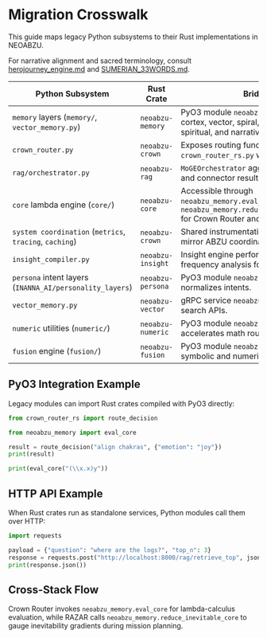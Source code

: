 # Migration Crosswalk

This guide maps legacy Python subsystems to their Rust implementations in NEOABZU.

For narrative alignment and sacred terminology, consult [herojourney_engine.md](herojourney_engine.md) and [SUMERIAN_33WORDS.md](SUMERIAN_33WORDS.md).

| Python Subsystem | Rust Crate | Bridge |
| --- | --- | --- |
| `memory` layers (`memory/`, `vector_memory.py`) | `neoabzu-memory` | PyO3 module `neoabzu_memory` bundles cortex, vector, spiral, emotional, mental, spiritual, and narrative layers. |
| `crown_router.py` | `neoabzu-crown` | Exposes routing functions via `crown_router_rs.py` wrapper. |
| `rag/orchestrator.py` | `neoabzu-rag` | `MoGEOrchestrator` aggregates memory and connector results via PyO3. |
| `core` lambda engine (`core/`) | `neoabzu-core` | Accessible through `neoabzu_memory.eval_core` and `neoabzu_memory.reduce_inevitable_core` for Crown Router and RAZAR. |
| `system coordination` (`metrics`, `tracing`, `caching`) | `neoabzu-crown` | Shared instrumentation and caches mirror ABZU coordination. |
| `insight_compiler.py` | `neoabzu-insight` | Insight engine performs word-frequency analysis for Crown Router. |
| `persona` intent layers (`INANNA_AI/personality_layers`) | `neoabzu-persona` | PyO3 module `neoabzu_persona` normalizes intents. |
| `vector_memory.py` | `neoabzu-vector` | gRPC service `neoabzu_vector` exposes search APIs. |
| `numeric` utilities (`numeric/`) | `neoabzu-numeric` | PyO3 module `neoabzu_numeric` accelerates math routines. |
| `fusion` engine (`fusion/`) | `neoabzu-fusion` | PyO3 module `neoabzu_fusion` merges symbolic and numeric invariants. |

## PyO3 Integration Example

Legacy modules can import Rust crates compiled with PyO3 directly:

```python
from crown_router_rs import route_decision

from neoabzu_memory import eval_core

result = route_decision("align chakras", {"emotion": "joy"})
print(result)

print(eval_core("(\\x.x)y"))
```

## HTTP API Example

When Rust crates run as standalone services, Python modules call them over HTTP:

```python
import requests

payload = {"question": "where are the logs?", "top_n": 3}
response = requests.post("http://localhost:8000/rag/retrieve_top", json=payload)
print(response.json())
```

## Cross-Stack Flow

Crown Router invokes `neoabzu_memory.eval_core` for lambda-calculus evaluation, while RAZAR calls `neoabzu_memory.reduce_inevitable_core` to gauge inevitability gradients during mission planning.
